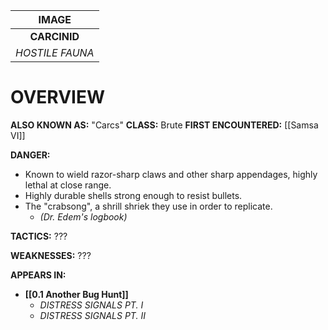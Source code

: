 
|      IMAGE      |
| :-------------: |
|  **CARCINID**   |
| *HOSTILE FAUNA* |

# **OVERVIEW**
**ALSO KNOWN AS:** "Carcs"
**CLASS:** Brute
**FIRST ENCOUNTERED:** [[Samsa VI]]

**DANGER:**
- Known to wield razor-sharp claws and other sharp appendages, highly lethal at close range.
- Highly durable shells strong enough to resist bullets.
- The "crabsong", a shrill shriek they use in order to replicate.
   - *(Dr. Edem's logbook)*

**TACTICS:** ???

**WEAKNESSES:** ???

**APPEARS IN:**
- **[[0.1 Another Bug Hunt]]**
   - *DISTRESS SIGNALS PT. I*
   - *DISTRESS SIGNALS PT. II*
